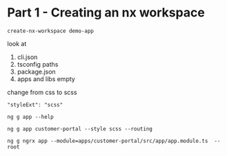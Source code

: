 # Part 1 -  Creating an nx workspace

```
create-nx-workspace demo-app
```

look at

1. cli.json
2. tsconfig paths
3. package.json
4. apps and libs empty

change from css to scss

```
"styleExt": "scss"
```

```
ng g app --help
```

```
ng g app customer-portal --style scss --routing
```

```
ng g ngrx app --module=apps/customer-portal/src/app/app.module.ts  --root
```



